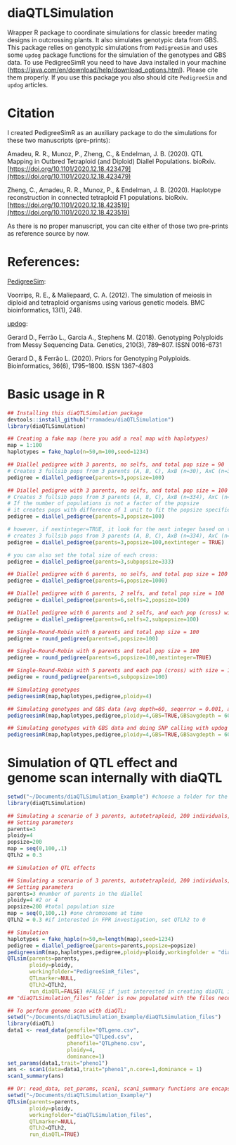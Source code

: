 # diaQTLSimulation
Wrapper R package to coordinate simulations for classic breeder mating designs in outcrossing plants. It also simulates genotypic data from GBS. This package relies on genotypic simulations from `PedigreeSim` and uses some `updog` package functions for the simulation of the genotypes and GBS data. To use PedigreeSimR you need to have Java installed in your machine (https://java.com/en/download/help/download_options.html). Please cite them properly. If you use this package you also should cite `PedigreeSim` and `updog` articles.

# Citation

I created PedigreeSimR as an auxiliary package to do the simulations for these two manuscripts (pre-prints):

Amadeu, R. R., Munoz, P., Zheng, C., & Endelman, J. B. (2020). QTL Mapping in Outbred Tetraploid (and Diploid) Diallel Populations. bioRxiv. [https://doi.org/10.1101/2020.12.18.423479](https://doi.org/10.1101/2020.12.18.423479)

Zheng, C., Amadeu, R. R., Munoz, P., & Endelman, J. B. (2020). Haplotype reconstruction in connected tetraploid F1 populations. bioRxiv. [https://doi.org/10.1101/2020.12.18.423519](https://doi.org/10.1101/2020.12.18.423519)

As there is no proper manuscript, you can cite either of those two pre-prints as reference source by now.

# References:

[PedigreeSim](https://www.wur.nl/en/show/Software-PedigreeSim.htm):

Voorrips, R. E., & Maliepaard, C. A. (2012). The simulation of meiosis in diploid and tetraploid organisms using various genetic models. BMC bioinformatics, 13(1), 248.

[updog](https://CRAN.R-project.org/package=updog):

Gerard D., Ferrão L., Garcia A., Stephens M. (2018). Genotyping Polyploids from Messy Sequencing Data. Genetics, 210(3), 789–807. ISSN 0016-6731

Gerard D., & Ferrão L. (2020). Priors for Genotyping Polyploids. Bioinformatics, 36(6), 1795–1800. ISSN 1367-4803



# Basic usage in R
```R
## Installing this diaQTLSimulation package
devtools::install_github("rramadeu/diaQTLSimulation")
library(diaQTLSimulation)

## Creating a fake map (here you add a real map with haplotypes)
map = 1:100
haplotypes = fake_haplo(n=50,m=100,seed=1234)

## Diallel pedigree with 3 parents, no selfs, and total pop size = 90
# Creates 3 fullsib pops from 3 parents (A, B, C), AxB (n=30), AxC (n=30), BxC (n=30)
pedigree = diallel_pedigree(parents=3,popsize=100)

## Diallel pedigree with 3 parents, no selfs, and total pop size = 100
# Creates 3 fullsib pops from 3 parents (A, B, C), AxB (n=334), AxC (n=333), BxC (n=333)
# If the number of populations is not a factor of the popsize
# it creates pops with difference of 1 unit to fit the popsize specified
pedigree = diallel_pedigree(parents=3,popsize=100)

# however, if nextinteger=TRUE, it look for the next integer based on the number of pops
# creates 3 fullsib pops from 3 parents (A, B, C), AxB (n=334), AxC (n=334), BxC (n=334)
pedigree = diallel_pedigree(parents=3,popsize=100,nextinteger = TRUE)

# you can also set the total size of each cross:
pedigree = diallel_pedigree(parents=3,subpopsize=333)

## Diallel pedigree with 6 parents, no selfs, and total pop size = 100
pedigree = diallel_pedigree(parents=6,popsize=1000)

## Diallel pedigree with 6 parents, 2 selfs, and total pop size = 100
pedigree = diallel_pedigree(parents=6,selfs=2,popsize=100)

## Diallel pedigree with 6 parents and 2 selfs, and each pop (cross) with size = 100
pedigree = diallel_pedigree(parents=6,selfs=2,subpopsize=100)

## Single-Round-Robin with 6 parents and total pop size = 100
pedigree = round_pedigree(parents=6,popsize=100)

## Single-Round-Robin with 6 parents and total pop size = 100
pedigree = round_pedigree(parents=6,popsize=100,nextinteger=TRUE)

## Single-Round-Robin with 5 parents and each pop (cross) with size = 100
pedigree = round_pedigree(parents=6,subpopsize=100)

## Simulating genotypes
pedigreesimR(map,haplotypes,pedigree,ploidy=4)

## Simulating genotypes and GBS data (avg depth=60, seqerror = 0.001, allelic bias = 0.7, overdispersion = 0.005)
pedigreesimR(map,haplotypes,pedigree,ploidy=4,GBS=TRUE,GBSavgdepth = 60,GBSseq = 0.001,GBSbias = 0.7,GBSod = 0.005)

## Simulating genotypes with GBS data and doing SNP calling with updog with 2 cores considering the general model (it takes a while)
pedigreesimR(map,haplotypes,pedigree,ploidy=4,GBS=TRUE,GBSavgdepth = 60,GBSseq = 0.001,GBSbias = 0.7,GBSod = 0.005,GBSsnpcall=TRUE,GBSnc = 2)
```


# Simulation of QTL effect and genome scan internally with diaQTL
```R
setwd("~/Documents/diaQTLSimulation_Example") #choose a folder for the simulations
library(diaQTLSimulation)

## Simulating a scenario of 3 parents, autotetraploid, 200 individuals, 0.3 QTL h2
## Setting parameters
parents=3
ploidy=4
popsize=200
map = seq(0,100,.1)
QTLh2 = 0.3

## Simulation of QTL effects

## Simulating a scenario of 3 parents, autotetraploid, 200 individuals, 0.3 QTL h2
## Setting parameters
parents=3 #number of parents in the diallel
ploidy=4 #2 or 4
popsize=200 #total population size
map = seq(0,100,.1) #one chromosome at time
QTLh2 = 0.3 #if interested in FPR investigation, set QTLh2 to 0

## Simulation
haplotypes = fake_haplo(n=50,m=length(map),seed=1234)
pedigree = diallel_pedigree(parents=parents,popsize=popsize)
pedigreesimR(map,haplotypes,pedigree,ploidy=ploidy,workingfolder = "diaQTLSimulation_files")
QTLsim(parents=parents,
       ploidy=ploidy,
       workingfolder="PedigreeSimR_files",
       QTLmarker=NULL,
       QTLh2=QTLh2,
       run_diaQTL=FALSE) #FALSE if just interested in creating diaQTL inputs
## "diaQTLSimulation_files" folder is now populated with the files necessary for PolyOrigin sofware (`polyorigin` prefix) and for diaQTL software (`QTL` prefix). 

## To perform genome scan with diaQTL:
setwd("~/Documents/diaQTLSimulation_Example/diaQTLSimulation_files")
library(diaQTL)
data1 <- read_data(genofile="QTLgeno.csv",
                   pedfile="QTLped.csv",
                   phenofile="QTLpheno.csv",
                   ploidy=4,
                   dominance=1)                   
set_params(data1,trait="pheno1")
ans <- scan1(data=data1,trait="pheno1",n.core=1,dominance = 1)
scan1_summary(ans)

## Or: read_data, set_params, scan1, scan1_summary functions are encapsulated within QTLsim function when run_diaQTL=TRUE
setwd("~/Documents/diaQTLSimulation_Example/")
QTLsim(parents=parents,
       ploidy=ploidy,
       workingfolder="diaQTLSimulation_files",
       QTLmarker=NULL,
       QTLh2=QTLh2,
       run_diaQTL=TRUE) 
 ```
